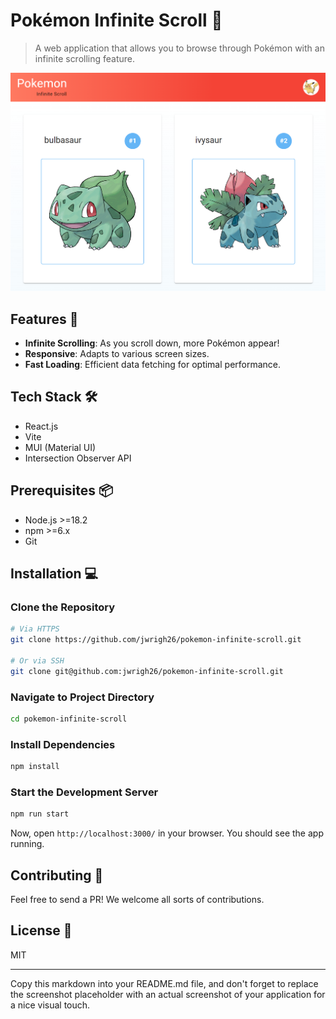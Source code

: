 # Pokémon Infinite Scroll 🌱

> A web application that allows you to browse through Pokémon with an infinite scrolling feature.

![Pokémon Infinite Scroll Screenshot](./src/assets/readme-splash.png)  <!-- Replace with your app screenshot -->

## Features 🌟

- **Infinite Scrolling**: As you scroll down, more Pokémon appear!
- **Responsive**: Adapts to various screen sizes.
- **Fast Loading**: Efficient data fetching for optimal performance.

## Tech Stack 🛠️

- React.js
- Vite
- MUI (Material UI)
- Intersection Observer API

## Prerequisites 📦

- Node.js >=18.2
- npm >=6.x
- Git

## Installation 💻

### Clone the Repository

```bash
# Via HTTPS
git clone https://github.com/jwrigh26/pokemon-infinite-scroll.git

# Or via SSH
git clone git@github.com:jwrigh26/pokemon-infinite-scroll.git
```

### Navigate to Project Directory

```bash
cd pokemon-infinite-scroll
```

### Install Dependencies

```bash
npm install
```

### Start the Development Server

```bash
npm run start
```

Now, open `http://localhost:3000/` in your browser. You should see the app running.

## Contributing 🤝

Feel free to send a PR! We welcome all sorts of contributions.

## License 📃

MIT

---

Copy this markdown into your README.md file, and don't forget to replace the screenshot placeholder with an actual screenshot of your application for a nice visual touch.
